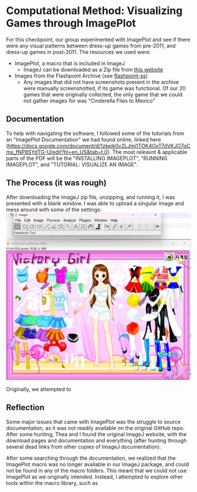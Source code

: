 # Computational Method: Visualizing Games through ImagePlot

For this checkpoint, our group experimented with ImagePlot and see if there were any visual patterns between dress-up games from pre-2011, and dress-up games in post-2011. The resources we used were:
- ImagePlot, a macro that is included in ImageJ
    - ImageJ can be downloaded as a Zip file from [this website](https://imagej.net/ij/download.html)
- Images from the Flashpoint Archive (see [flashpoint-ss](/flashpoint-ss/))
    - Any images that did not have screenshots present in the archive were manually screenshotted, if its game was functional. Of our 20 games that were originally collected, the only game that we could not gather images for was "Cinderella Flies to Mexico"

## Documentation
To help with navigating the software, I followed some of the tutorials from an "ImagePlot Documentation" we had found online, linked here (https://docs.google.com/document/d/1zkeik0v2LJmi1TOK4OxT7dVKJO7oCmx_fNP8SYdTG-U/edit?hl=en_US&tab=t.0). The most releavnt & applicable parts of the PDF will be the "INSTALLING IMAGEPLOT", "RUNNING IMAGEPLOT", and "TUTORIAL: VISUALIZE AN IMAGE".

## The Process (it was rough)
After downloading the ImageJ zip file, unzipping, and running it, I was presented with a blank window. I was able to upload a singular image and mess around with some of the settings:
![image](img-plot-photos-for-docs/imagej-victory-ss.png)

Originally, we attempted to

## Reflection
Some major issues that came with ImagePlot was the struggle to source documentation, as it was not readily available on the original GitHub repo. After some hunting, Thea and I found the original ImageJ website, with the download pages and documentation and everything (after hunting through several dead links from other copies of ImageJ documentation). 

After some searching through the documentation, we realized that the ImagePlot macro was no longer available in our ImageJ package, and could not be found in any of the macro folders. This meant that we could not use ImagePlot as we originally intended. Instead, I attempted to explore other tools within the macro library, such as 


